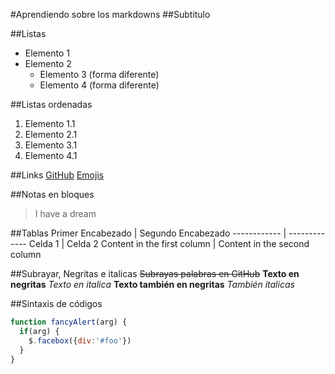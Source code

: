 #Aprendiendo sobre los markdowns
##Subtitulo






##Listas
* Elemento 1
* Elemento 2
  * Elemento 3 (forma diferente)
  * Elemento 4 (forma diferente)

##Listas ordenadas
1. Elemento 1.1
1. Elemento 2.1
  1. Elemento 3.1
  2. Elemento 4.1

##Links
[GitHub](http://github.com)
[Emojis](https://github.com/ikatyang/emoji-cheat-sheet/blob/master/README.md)

##Notas en bloques
> I have a dream

##Tablas 
Primer Encabezado | Segundo Encabezado
------------ | -------------
Celda 1 | Celda 2
Content in the first column | Content in the second column

##Subrayar, Negritas e italicas
~~Subrayas palabras en GitHub~~
**Texto en negritas**
*Texto en italica*
__Texto también en negritas__
_También italicas_

##Sintaxis de códigos
```javascript
function fancyAlert(arg) {
  if(arg) {
    $.facebox({div:'#foo'})
  }
}
```







